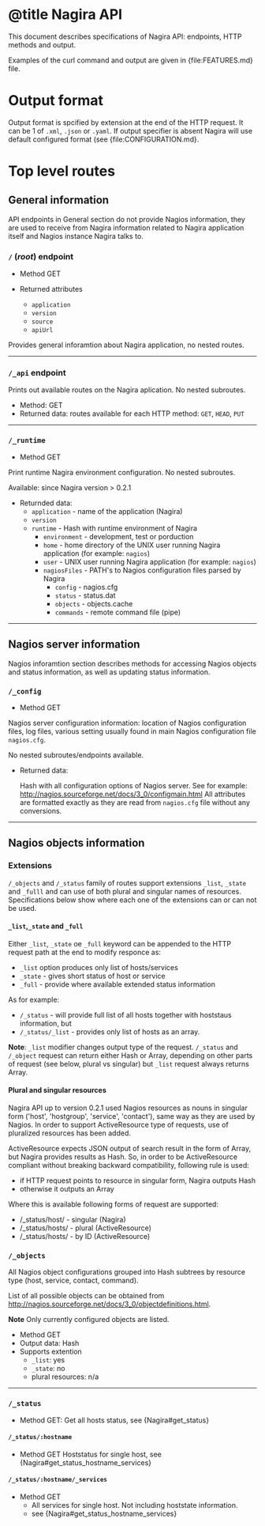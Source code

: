 # @title Nagira API

This document describes specifications of Nagira API: endpoints, HTTP methods and output.

Examples of the curl command and output are given in {file:FEATURES.md} file. 

Output format
======================

Output format is spcified by extension at the end of the HTTP request. It can be 1 of `.xml`, `.json` or `.yaml`.  If output specifier is absent Nagira will use default configured format (see {file:CONFIGURATION.md}.

Top level routes
======================

General information
---------------------------------

API endpoints in General section do not provide Nagios information, they are  used to receive from Nagira information related to Nagira application itself and Nagios instance Nagira talks to. 

### `/` (*root*) endpoint

- Method GET

- Returned attributes
  - `application`
  - `version`
  - `source`
  - `apiUrl`

Provides general inforamtion about Nagira application, no nested routes.

----

### `/_api` endpoint

Prints out available routes on the Nagira aplication. No nested subroutes.

- Method: GET
- Returned data: routes available for each HTTP method: `GET`, `HEAD`, `PUT`

----- 

### `/_runtime`

- Method GET

Print runtime Nagira environment configuration. No nested subroutes.

Available: since Nagira version > 0.2.1


- Returnded data:
  - `application` - name of the application (Nagira)
  - `version` 
  - `runtime`  - Hash with runtime environment of Nagira
    - `environment` - development, test or porduction
    - `home` - home directory of the UNIX user running Nagira application (for example: `nagios`) 
    - `user` - UNIX user running Nagira application (for example: `nagios`) 
    - `nagiosFiles` - PATH's to Nagios configuration files parsed by Nagira
      - `config`  - nagios.cfg
      - `status`  - status.dat
      - `objects` - objects.cache 
      - `commands` - remote command file (pipe)

-----

Nagios server information
---------------------------------

Nagios inforamtion section describes methods for accessing Nagios objects and status information, as well as updating status information.

### `/_config`

- Method GET

Nagios server configuration information: location of Nagios configuration files, log files, various setting usually found in main Nagios configuration file `nagios.cfg`.

No nested subroutes/endpoints available.

- Returned data: 
  
  Hash with all configuration options of Nagios server. 
  See for example: http://nagios.sourceforge.net/docs/3_0/configmain.html
  All attributes are formatted exactly as they are read from `nagios.cfg` file without any conversions.

-----

## Nagios objects information

### Extensions

`/_objects` and `/_status` family of routes support extensions `_list`, `_state` and `_fulll` and can use of both plural and singular names of resources. Specifications below show where each one of the extensions can or can not  be used.

#### `_list`,`_state` and `_full`

Either `_list`, `_state` oe `_full` keyword can be appended to the HTTP request path at the end to modify responce as:

* `_list` option produces only list of hosts/services
* `_state` - gives short status of host or service
* `_full` - provide where available extended status information

As for example:

* `/_status` - will provide full list of all hosts together with hoststaus information, but 
* `/_status/_list` - provides only list of hosts as an array.

**Note**: `_list` modifier changes output type of the request. `/_status` and `/_object` request can return either Hash or Array, depending on other parts of request (see below, plural vs singular) but `_list` request always returns Array.

#### Plural and singular resources

Nagira API up to version 0.2.1 used Nagios resources as nouns in singular form ('host', 'hostgroup', 'service', 'contact'), same way as they are used by Nagios. In order to support ActiveResource type of requests, use of pluralized resources has been added. 

ActiveResource expects JSON output of search result in the form of Array, but Nagira provides results as Hash. So, in order to be ActiveResource compliant without breaking backward compatibility, following rule is used:

- if HTTP request points to resource in singular form, Nagira outputs Hash
- otherwise it outputs an Array

Where this is available following forms of request are supported:

- /_status/host/<name> - singular (Nagira)
- /_status/hosts/<name> - plural  (ActiveResource)
- /_status/hosts/<id>   - by ID   (ActiveResource)

### `/_objects`

All Nagios object configurations grouped into Hash subtrees by resource type (host, service, contact, command). 

List of all possible objects can be obtained from http://nagios.sourceforge.net/docs/3_0/objectdefinitions.html.

**Note** Only currently configured objects are listed.

- Method GET
- Output data: Hash
- Supports  extention
  - `_list`: yes
  - `_state`: no
  - plural resources: n/a



-----

### `/_status`

- Method GET:
  Get all hosts status, see {Nagira#get_status}

#### `/_status/:hostname`

- Method GET
  Hoststatus for single host, see {Nagira#get\_status\_hostname\_services}


#### `/_status/:hostname/_services`

- Method GET
  - All services for single host. Not including hoststate information.
  - see {Nagira#get\_status\_hostname\_services}
